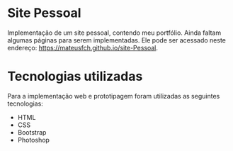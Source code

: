 # Site Pessoal
Implementação de um site pessoal, contendo meu portfólio. Ainda faltam algumas páginas para serem implementadas. Ele pode ser acessado neste endereço: https://mateusfch.github.io/site-Pessoal.
# Tecnologias utilizadas
Para a implementação web e prototipagem foram utilizadas as seguintes tecnologias:
* HTML
* CSS
* Bootstrap
* Photoshop
